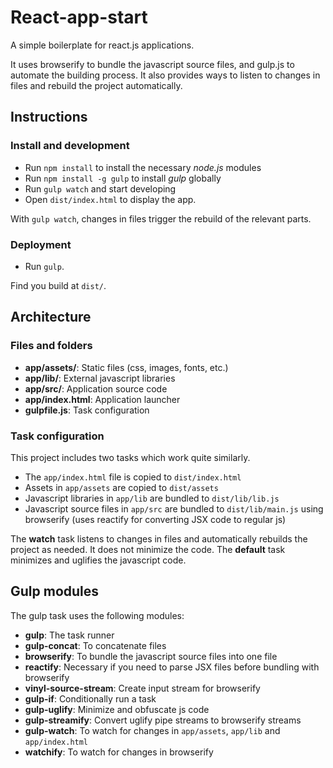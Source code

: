 # React-app-start

A simple boilerplate for react.js applications.

It uses browserify to bundle the javascript source files, and gulp.js to automate the building process. It also provides ways to listen to changes in files and rebuild the project automatically.



## Instructions

### Install and development

* Run `npm install` to install the necessary *node.js* modules
* Run `npm install -g gulp` to install *gulp* globally
* Run `gulp watch` and start developing
* Open `dist/index.html` to display the app.

With `gulp watch`, changes in files trigger the rebuild of the relevant parts.

### Deployment

* Run `gulp`.

Find you build at `dist/`.



## Architecture

### Files and folders

* **app/assets/**: Static files (css, images, fonts, etc.)
* **app/lib/**: External javascript libraries
* **app/src/**: Application source code
* **app/index.html**: Application launcher
* **gulpfile.js**: Task configuration

### Task configuration

This project includes two tasks which work quite similarly.

* The `app/index.html` file is copied to `dist/index.html`
* Assets in `app/assets` are copied to `dist/assets`
* Javascript libraries in `app/lib` are bundled to `dist/lib/lib.js`
* Javascript source files in `app/src` are bundled to `dist/lib/main.js` using browserify (uses reactify for converting JSX code to regular js)

The **watch** task listens to changes in files and automatically rebuilds the project as needed. It does not minimize the code. The **default** task minimizes and uglifies the javascript code.


## Gulp modules

The gulp task uses the following modules:

* **gulp**: The task runner
* **gulp-concat**: To concatenate files
* **browserify**: To bundle the javascript source files into one file
* **reactify**: Necessary if you need to parse JSX files before bundling with browserify
* **vinyl-source-stream**: Create input stream for browserify
* **gulp-if**: Conditionally run a task
* **gulp-uglify**: Minimize and obfuscate js code
* **gulp-streamify**: Convert uglify pipe streams to browserify streams
* **gulp-watch**: To watch for changes in `app/assets`, `app/lib` and `app/index.html`
* **watchify**: To watch for changes in browserify
